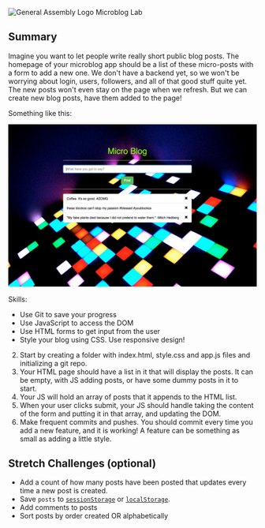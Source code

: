 ![General Assembly Logo](https://camo.githubusercontent.com/6ce15b81c1f06d716d753a61f5db22375fa684da/68747470733a2f2f67612d646173682e73332e616d617a6f6e6177732e636f6d2f70726f64756374696f6e2f6173736574732f6c6f676f2d39663838616536633963333837313639306533333238306663663535376633332e706e67) Microblog Lab

## Summary

Imagine you want to let people write really short public blog posts. The homepage of your microblog app should be a list of these micro-posts with a form to add a new one. We don't have a backend yet, so we won't be worrying about login, users, followers, and all of that good stuff quite yet. The new posts won't even stay on the page when we refresh. But we can create new blog posts, have them added to the page!

Something like this:

![alt tag](https://github.com/sf-wdi-22-23/Project-0-Solution/blob/master/screen_shot.png)

Skills:

- Use Git to save your progress
- Use JavaScript to access the DOM
- Use HTML forms to get input from the user
- Style your blog using CSS. Use responsive design!

2. Start by creating a folder with index.html, style.css and app.js files and initializing a git repo.
3. Your HTML page should have a list in it that will display the posts. It can be empty, with JS adding posts, or have some dummy posts in it to start.
4. Your JS will hold an array of posts that it appends to the HTML list.
5. When your user clicks submit, your JS should handle taking the content of the form and putting it in that array, and updating the DOM.
3. Make frequent commits and pushes. You should commit every time you add a new feature, and it is working! A feature can be something as small as adding a little style.

## Stretch Challenges (optional)

* Add a count of how many posts have been posted that updates every time a new post is created.
* Save `posts` to [`sessionStorage`](https://developer.mozilla.org/en-US/docs/Web/API/Window/sessionStorage) or [`localStorage`](https://developer.mozilla.org/en-US/docs/Web/API/Window/localStorage).
* Add comments to posts
* Sort posts by order created OR alphabetically
